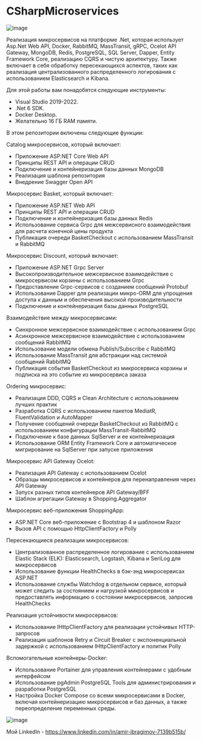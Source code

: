 # CSharpMicroservices

![image](https://github.com/AmirNotch/CSharpMicroservices/assets/69799846/b6c4f012-bcf5-40f7-adeb-843891206014)

Реализация микросервисов на платформе .Net, которая использует Asp.Net Web API, Docker, RabbitMQ, MassTransit, gRPC, Ocelot API Gateway, MongoDB, Redis, PostgreSQL, SQL Server, Dapper, Entity Framework Core, реализацию CQRS и чистую архитектуру. 
Также включает в себя обработку пересекающихся аспектов, таких как реализация централизованного распределенного логирования с использованием Elasticsearch и Kibana.

Для этой работы вам понадобятся следующие инструменты:

- Visual Studio 2019-2022.
- .Net 6 SDK.
- Docker Desktop.
- Желательно 16 ГБ RAM памяти.

В этом репозитории включены следующие функции:

Catalog микросервисов, который включает:

- Приложение ASP.NET Core Web API
- Принципы REST API и операции CRUD
- Подключение и контейнеризация базы данных MongoDB
- Реализация шаблона репозитория
- Внедрение Swagger Open API

Микросервис Basket, который включает:

- Приложение ASP.NET Web API
- Принципы REST API и операции CRUD
- Подключение и контейнеризация базы данных Redis
- Использование сервиса Grpc для межсервисного взаимодействия для расчета конечной цены продукта
- Публикация очереди BasketCheckout с использованием MassTransit и RabbitMQ

Микросервис Discount, который включает:

- Приложение ASP.NET Grpc Server
- Высокопроизводительное межсервисное взаимодействие с микросервисом корзины с использованием Grpc
- Предоставление Grpc-сервисов с созданием сообщений Protobuf
- Использование Dapper для реализации микро-ORM для упрощения доступа к данным и обеспечения высокой производительности
- Подключение и контейнеризация базы данных PostgreSQL

Взаимодействие между микросервисами:

- Синхронное межсервисное взаимодействие с использованием Grpc
- Асинхронное межсервисное взаимодействие с использованием сообщений RabbitMQ
- Использование модели обмена Publish/Subscribe с RabbitMQ
- Использование MassTransit для абстракции над системой сообщений RabbitMQ
- Публикация события BasketCheckout из микросервиса корзины и подписка на это событие из микросервиса заказа

Ordering микросервис:

- Реализация DDD, CQRS и Clean Architecture с использованием лучших практик
- Разработка CQRS с использованием пакетов MediatR, FluentValidation и AutoMapper
- Получение сообщений очереди BasketCheckout из RabbitMQ с использованием конфигурации MassTransit-RabbitMQ
- Подключение к базе данных SqlServer и ее контейнеризация
- Использование ORM Entity Framework Core и автоматическое мигрирование на SqlServer при запуске приложения

Микросервис API Gateway Ocelot:

- Реализация API Gateway с использованием Ocelot
- Образцы микросервисов и контейнеров для перенаправления через API Gateway
- Запуск разных типов контейнеров API Gateway/BFF
- Шаблон агрегации Gateway в Shopping.Aggregator

Микросервис веб-приложения ShoppingApp:

- ASP.NET Core веб-приложение с Bootstrap 4 и шаблоном Razor
- Вызов API с помощью HttpClientFactory и Polly

Пересекающиеся реализации микросервисов:

- Централизованное распределенное логирование с использованием Elastic Stack (ELK): Elasticsearch, Logstash, Kibana и SeriLog для микросервисов
- Использование функции HealthChecks в бэк-энд микросервисах ASP.NET
- Использование службы Watchdog в отдельном сервисе, который может следить за состоянием и нагрузкой микросервисов и предоставлять информацию о состоянии микросервисов, запросив HealthChecks

Реализация устойчивости микросервисов:

- Использование IHttpClientFactory для реализации устойчивых HTTP-запросов
- Реализация шаблонов Retry и Circuit Breaker с экспоненциальной задержкой с использованием IHttpClientFactory и политик Polly

Вспомогательные контейнеры-Docker:

- Использование Portainer для управления контейнерами с удобным интерфейсом
- Использование pgAdmin PostgreSQL Tools для администрирования и разработки PostgreSQL
- Настройка Docker Compose со всеми микросервисами в Docker, включая контейнеризацию микросервисов и баз данных, а также переопределение переменных среды.

![image](https://github.com/AmirNotch/CSharpMicroservices/assets/69799846/976e5eca-f818-4c8f-81c5-e20fc9528f7d)

Мой LinkedIn - https://www.linkedin.com/in/amir-ibragimov-7139b515b/
